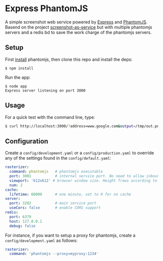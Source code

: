 # Express PhantomJS

A simple screenshot web service powered by [Express](http://expressjs.com) and [PhantomJS](http://www.phantomjs.org/). Basend on the project [screenshot-as-service](https://github.com/fzaninotto/screenshot-as-a-service) but with multiple phantomjs servers and a redis bd to save the work charge of the phantomjs servers.

## Setup

First [install](http://code.google.com/p/phantomjs/wiki/Installation) phantomjs, then clone this repo and install the deps:

```
$ npm install
```

Run the app:

```
$ node app
Express server listening on port 3000
```

## Usage

For a quick test with the command line, type:

```sh
$ curl http://localhost:3000/?address=www.google.com&output=/tmp/out.png&type=0 > output.png
```

## Configuration

Create a `config/development.yaml` or a `config/production.yaml` to override any of the settings found in the `config/default.yaml`:

```yml
rasterizer:
  command: phantomjs   # phantomjs executable
  port: 3001           # internal service port. No need to allow inbound or outbound access to this port
  viewport: '612x612' # browser window size. Height frows according to the content
  num: 2
cache:
  lifetime: 60000      # one minute, set to 0 for no cache
server:
  port: 3202           # main service port
  useCors: false       # enable CORS support
redis:
  port: 6379
  host: 127.0.0.1
  debug: false
```

For instance, if you want to setup a proxy for phantomjs, create a `config/development.yaml` as follows:

```yml
rasterizer:
  command: 'phantomjs --proxy=myproxy:1234'
```